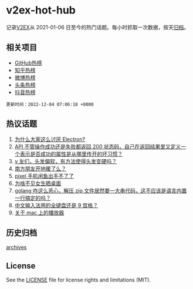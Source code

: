 # v2ex-hot-hub

 记录[V2EX](https://www.v2ex.com/)从 2021-01-06 日至今的热门话题。每小时抓取一次数据，按天[归档](archives)。
 
 ## 相关项目

- [GitHub热榜](https://github.com/lonnyzhang423/github-hot-hub)
- [知乎热榜](https://github.com/lonnyzhang423/zhihu-hot-hub)
- [微博热榜](https://github.com/lonnyzhang423/weibo-hot-hub)
- [头条热榜](https://github.com/lonnyzhang423/toutiao-hot-hub)
- [抖音热榜](https://github.com/lonnyzhang423/douyin-hot-hub)


 `更新时间：2022-12-04 07:06:18 +0800`

## 热议话题

1. [为什么大家这么讨厌 Electron?](https://www.v2ex.com/t/899773)
1. [API 不管操作成功还是失败都返回 200 状态码，自己在返回结果里又定义一个表示是否成功的属性是从哪里传开的坏习惯？](https://www.v2ex.com/t/899875)
1. [v 友们，头发偏软，有方法使得头发变硬吗？](https://www.v2ex.com/t/899768)
1. [南方朋友开地暖了么？](https://www.v2ex.com/t/899817)
1. [pixel 手机闲鱼出手不了了](https://www.v2ex.com/t/899752)
1. [为啥不见女生晒桌面](https://www.v2ex.com/t/899792)
1. [golang 咋这么恶心，解压 zip 文件居然要一大串代码，这不应该是语言内置一行搞定的吗？](https://www.v2ex.com/t/899827)
1. [中文输入法用的全键盘还是 9 宫格？](https://www.v2ex.com/t/899861)
1. [关于 mac 上的播放器](https://www.v2ex.com/t/899756)

## 历史归档

[archives](archives)

## License

See the [LICENSE](LICENSE) file for license rights and limitations (MIT).
